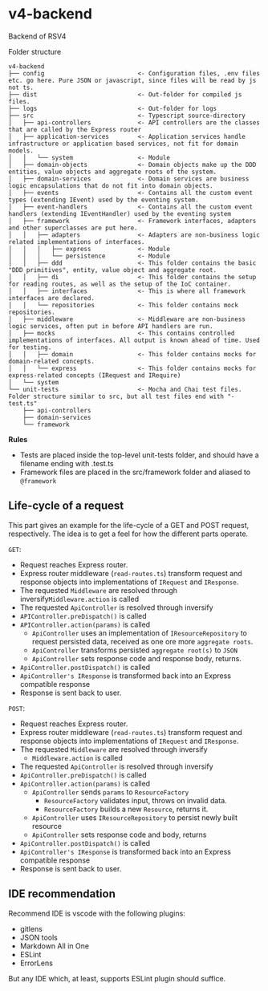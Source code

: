 # v4-backend
Backend of RSV4

Folder structure
```
v4-backend
├── config                          <- Configuration files, .env files etc. go here. Pure JSON or javascript, since files will be read by js not ts.
├── dist                            <- Out-folder for compiled js files.
├── logs                            <- Out-folder for logs 
├── src                             <- Typescript source-directory
│   ├── api-controllers             <- API controllers are the classes that are called by the Express router
│   ├── application-services        <- Application services handle infrastructure or application based services, not fit for domain models.
│   │   └── system                  <- Module
│   ├── domain-objects              <- Domain objects make up the DDD entities, value objects and aggregate roots of the system.
│   ├── domain-services             <- Domain services are business logic encapsulations that do not fit into domain objects.
│   ├── events                      <- Contains all the custom event types (extending IEvent) used by the eventing system.
│   ├── event-handlers              <- Contains all the custom event handlers (extending IEventHandler) used by the eventing system
│   ├── framework                   <- Framework interfaces, adapters and other superclasses are put here.
│   │   ├── adapters                <- Adapters are non-business logic related implementations of interfaces.
│   │   │   ├── express             <- Module
│   │   │   └── persistence         <- Module
│   │   ├── ddd                     <- This folder contains the basic "DDD primitives", entity, value object and aggregate root.
│   │   ├── di                      <- This folder contains the setup for reading routes, as well as the setup of the IoC container.
│   │   ├── interfaces              <- This is where all framework interfaces are declared.
│   │   └── repositories            <- This folder contains mock repositories.
│   ├── middleware                  <- Middleware are non-business logic services, often put in before API handlers are run.
│   ├── mocks                       <- This contains controlled implementations of interfaces. All output is known ahead of time. Used for testing.
│   │   ├── domain                  <- This folder contains mocks for domain-related concepts.
│   │   └── express                 <- This folder contains mocks for express-related concepts (IRequest and IRequire)
│   └── system
└── unit-tests                      <- Mocha and Chai test files. Folder structure similar to src, but all test files end with "-test.ts"
    ├── api-controllers
    ├── domain-services
    └── framework
```

**Rules**
- Tests are placed inside the top-level unit-tests folder, and should have a filename ending with .test.ts
- Framework files are placed in the src/framework folder and aliased to `@framework`

## Life-cycle of a request
This part gives an example for the life-cycle of a GET and POST request, respectively. 
The idea is to get a feel for how the different parts operate.

`GET`:
  - Request reaches Express router.
  - Express router middleware (`read-routes.ts`) transform request and response objects into implementations of `IRequest` and `IResponse`.
  - The requested `Middleware` are resolved through inversify`Middleware.action` is called
  - The requested `ApiController` is resolved through inversify
  - `APIController.preDispatch()` is called
  - `APIController.action(params)` is called
    - `ApiController` uses an implementation of `IResourceRepository` to request persisted data, received as one ore more `aggregate roots`.
    - `ApiController` transforms persisted `aggregate root(s)` to `JSON`
    - `ApiController` sets response code and response body, returns.
  - `ApiController.postDispatch()` is called
  - `ApiController's IResponse` is transformed back into an Express compatible response
  - Response is sent back to user.

`POST`:
  - Request reaches Express router.
  - Express router middleware (`read-routes.ts`) transform request and response objects into implementations of `IRequest` and `IResponse`.
  - The requested `Middleware` are resolved through inversify
    - `Middleware.action` is called
  - The requested `ApiController` is resolved through inversify
  - `ApiController.preDispatch()` is called
  - `ApiController.action(params)` is called
    - `ApiController` sends `params` to `ResourceFactory`
      - `ResourceFactory` validates input, throws on invalid data.
      - `ResourceFactory` builds a new `Resource`, returns it.
    - `ApiController` uses `IResourceRepository` to persist newly built resource
    - `ApiController` sets response code and body, returns
  - `ApiController.postDispatch()` is called
  - `ApiController's IResponse` is transformed back into an Express compatible response
  - Response is sent back to user.

## IDE recommendation
Recommend IDE is vscode with the following plugins:
* gitlens
* JSON tools
* Markdown All in One
* ESLint
* ErrorLens

But any IDE which, at least, supports ESLint plugin should suffice.
